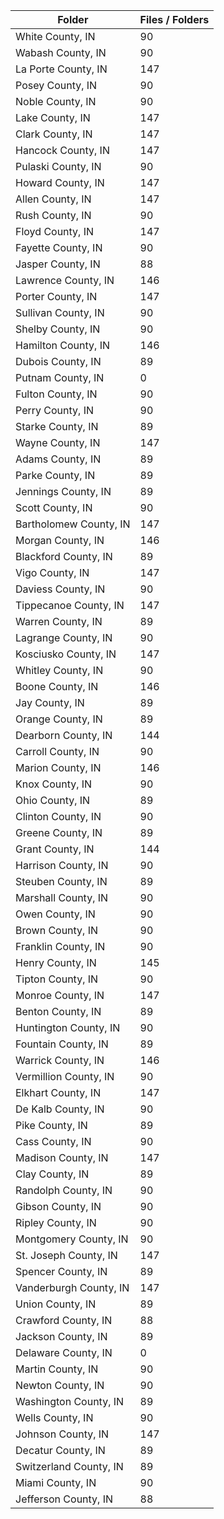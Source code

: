 | Folder                 |   Files / Folders |
|------------------------|-------------------|
| White County, IN       |                90 |
| Wabash County, IN      |                90 |
| La Porte County, IN    |               147 |
| Posey County, IN       |                90 |
| Noble County, IN       |                90 |
| Lake County, IN        |               147 |
| Clark County, IN       |               147 |
| Hancock County, IN     |               147 |
| Pulaski County, IN     |                90 |
| Howard County, IN      |               147 |
| Allen County, IN       |               147 |
| Rush County, IN        |                90 |
| Floyd County, IN       |               147 |
| Fayette County, IN     |                90 |
| Jasper County, IN      |                88 |
| Lawrence County, IN    |               146 |
| Porter County, IN      |               147 |
| Sullivan County, IN    |                90 |
| Shelby County, IN      |                90 |
| Hamilton County, IN    |               146 |
| Dubois County, IN      |                89 |
| Putnam County, IN      |                 0 |
| Fulton County, IN      |                90 |
| Perry County, IN       |                90 |
| Starke County, IN      |                89 |
| Wayne County, IN       |               147 |
| Adams County, IN       |                89 |
| Parke County, IN       |                89 |
| Jennings County, IN    |                89 |
| Scott County, IN       |                90 |
| Bartholomew County, IN |               147 |
| Morgan County, IN      |               146 |
| Blackford County, IN   |                89 |
| Vigo County, IN        |               147 |
| Daviess County, IN     |                90 |
| Tippecanoe County, IN  |               147 |
| Warren County, IN      |                89 |
| Lagrange County, IN    |                90 |
| Kosciusko County, IN   |               147 |
| Whitley County, IN     |                90 |
| Boone County, IN       |               146 |
| Jay County, IN         |                89 |
| Orange County, IN      |                89 |
| Dearborn County, IN    |               144 |
| Carroll County, IN     |                90 |
| Marion County, IN      |               146 |
| Knox County, IN        |                90 |
| Ohio County, IN        |                89 |
| Clinton County, IN     |                90 |
| Greene County, IN      |                89 |
| Grant County, IN       |               144 |
| Harrison County, IN    |                90 |
| Steuben County, IN     |                89 |
| Marshall County, IN    |                90 |
| Owen County, IN        |                90 |
| Brown County, IN       |                90 |
| Franklin County, IN    |                90 |
| Henry County, IN       |               145 |
| Tipton County, IN      |                90 |
| Monroe County, IN      |               147 |
| Benton County, IN      |                89 |
| Huntington County, IN  |                90 |
| Fountain County, IN    |                89 |
| Warrick County, IN     |               146 |
| Vermillion County, IN  |                90 |
| Elkhart County, IN     |               147 |
| De Kalb County, IN     |                90 |
| Pike County, IN        |                89 |
| Cass County, IN        |                90 |
| Madison County, IN     |               147 |
| Clay County, IN        |                89 |
| Randolph County, IN    |                90 |
| Gibson County, IN      |                90 |
| Ripley County, IN      |                90 |
| Montgomery County, IN  |                90 |
| St. Joseph County, IN  |               147 |
| Spencer County, IN     |                89 |
| Vanderburgh County, IN |               147 |
| Union County, IN       |                89 |
| Crawford County, IN    |                88 |
| Jackson County, IN     |                89 |
| Delaware County, IN    |                 0 |
| Martin County, IN      |                90 |
| Newton County, IN      |                90 |
| Washington County, IN  |                89 |
| Wells County, IN       |                90 |
| Johnson County, IN     |               147 |
| Decatur County, IN     |                89 |
| Switzerland County, IN |                89 |
| Miami County, IN       |                90 |
| Jefferson County, IN   |                88 |